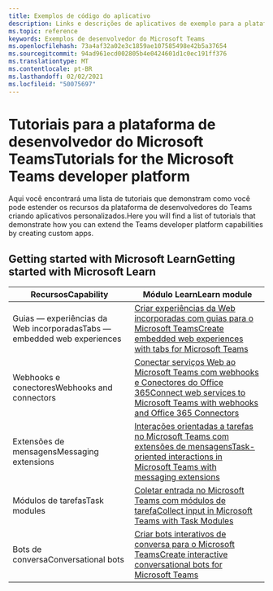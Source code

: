 ```yaml
---
title: Exemplos de código do aplicativo
description: Links e descrições de aplicativos de exemplo para a plataforma de desenvolvedor do Microsoft Teams
ms.topic: reference
keywords: Exemplos de desenvolvedor do Microsoft Teams
ms.openlocfilehash: 73a4af32a02e3c1859ae107585498e42b5a37654
ms.sourcegitcommit: 94ad961ecd002805b4e0424601d1c0ec191ff376
ms.translationtype: MT
ms.contentlocale: pt-BR
ms.lasthandoff: 02/02/2021
ms.locfileid: "50075697"
---
```

# <a name="tutorials-for-the-microsoft-teams-developer-platform"></a><span data-ttu-id="81ad1-104">Tutoriais para a plataforma de desenvolvedor do Microsoft Teams</span><span class="sxs-lookup"><span data-stu-id="81ad1-104">Tutorials for the Microsoft Teams developer platform</span></span>

<span data-ttu-id="81ad1-105">Aqui você encontrará uma lista de tutoriais que demonstram como você pode estender os recursos da plataforma de desenvolvedores do Teams criando aplicativos personalizados.</span><span class="sxs-lookup"><span data-stu-id="81ad1-105">Here you will find a list of tutorials that demonstrate how you can extend the Teams developer platform capabilities by creating custom apps.</span></span>

## <a name="getting-started-with-microsoft-learn"></a><span data-ttu-id="81ad1-106">Getting started with Microsoft Learn</span><span class="sxs-lookup"><span data-stu-id="81ad1-106">Getting started with Microsoft Learn</span></span>

| <span data-ttu-id="81ad1-107">Recursos</span><span class="sxs-lookup"><span data-stu-id="81ad1-107">Capability</span></span>| <span data-ttu-id="81ad1-108">Módulo Learn</span><span class="sxs-lookup"><span data-stu-id="81ad1-108">Learn module</span></span>|
|--------|-------------|
| <span data-ttu-id="81ad1-109">Guias — experiências da Web incorporadas</span><span class="sxs-lookup"><span data-stu-id="81ad1-109">Tabs  — embedded web experiences</span></span>  |  [<span data-ttu-id="81ad1-110">Criar experiências da Web incorporadas com guias para o Microsoft Teams</span><span class="sxs-lookup"><span data-stu-id="81ad1-110">Create embedded web experiences with tabs for Microsoft Teams</span></span>](https://docs.microsoft.com/learn/modules/embedded-web-experiences/) |
| <span data-ttu-id="81ad1-111">Webhooks e conectores</span><span class="sxs-lookup"><span data-stu-id="81ad1-111">Webhooks and connectors</span></span>  |  [<span data-ttu-id="81ad1-112">Conectar serviços Web ao Microsoft Teams com webhooks e Conectores do Office 365</span><span class="sxs-lookup"><span data-stu-id="81ad1-112">Connect web services to Microsoft Teams with webhooks and Office 365 Connectors</span></span>](https://docs.microsoft.com/learn/modules/msteams-webhooks-connectors/) |
|<span data-ttu-id="81ad1-113">Extensões de mensagens</span><span class="sxs-lookup"><span data-stu-id="81ad1-113">Messaging extensions</span></span>  | [<span data-ttu-id="81ad1-114">Interações orientadas a tarefas no Microsoft Teams com extensões de mensagens</span><span class="sxs-lookup"><span data-stu-id="81ad1-114">Task-oriented interactions in Microsoft Teams with messaging extensions</span></span>](https://docs.microsoft.com/learn/modules/msteams-messaging-extensions/)  |
| <span data-ttu-id="81ad1-115">Módulos de tarefas</span><span class="sxs-lookup"><span data-stu-id="81ad1-115">Task modules</span></span> |  [<span data-ttu-id="81ad1-116">Coletar entrada no Microsoft Teams com módulos de tarefa</span><span class="sxs-lookup"><span data-stu-id="81ad1-116">Collect input in Microsoft Teams with Task Modules</span></span>](https://docs.microsoft.com/learn/modules/msteams-task-modules/) |
| <span data-ttu-id="81ad1-117">Bots de conversa</span><span class="sxs-lookup"><span data-stu-id="81ad1-117">Conversational bots</span></span>  | [<span data-ttu-id="81ad1-118">Criar bots interativos de conversa para o Microsoft Teams</span><span class="sxs-lookup"><span data-stu-id="81ad1-118">Create interactive conversational bots for Microsoft Teams</span></span>](https://docs.microsoft.com/learn/modules/msteams-conversation-bots/)  |
